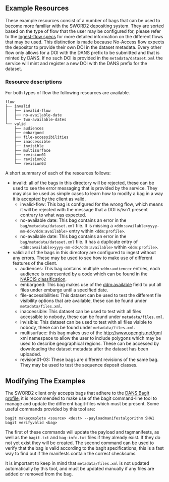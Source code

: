 Example Resources
-----------------

These example resources consist of a number of bags that can be used to become more familiar with the SWORD2 depositing system.
They are sorted based on the type of flow that the user may be configured for, please refer to the [Ingest-flow specs] for more detailed information on the different flows that may be used.
This distinction is made because No-Access flow expects the depositor to provide their own DOI in the dataset metadata. Every other flow only allows for a DOI with the DANS prefix to be submitted and that is minted by DANS. If no such DOI is provided in the `metadata/dataset.xml` the service will mint and register a new DOI with the DANS prefix for the dataset.

[Ingest-flow specs]: https://github.com/DANS-KNAW/easy-specs/blob/master/easy-ingest-flow/easy-ingest-flow.md

### Resource descriptions

For both types of flow the following resources are available.

```
flow
├── invalid
│   ├── invalid-flow
│   ├── no-available-date
│   └── two-available-dates
└── valid
    ├── audiences
    ├── embargoed
    ├── file-accessibilities
    ├── inaccessible
    ├── invisible
    ├── multisurface
    ├── revision01
    ├── revision02
    └── revision03
```

A short summary of each of the resources follows:

* invalid: all of the  bags in this directory will be rejected, these can be used to see the error messaging that is provided by the service. They may also be used as simple cases to learn how to modify a bag in a way it is accepted by the client as valid.
  - invalid-flow: This bag is configured for the wrong flow, which means it will be rejected with the message that a DOI is/isn't present contrary to what was expected.
  - no-available date: This bag contains an error in the `bag/metadata/dataset.xml` file. It is missing a `<ddm:available>yyyy-mm-dd</ddm:available>` entry within `<ddm:profile>`.
  - no-available date: This bag contains an error in the `bag/metadata/dataset.xml` file. It has a duplicate entry of `<ddm:available>yyyy-mm-dd</ddm:available>` within `<ddm:profile>`.
* valid: all of the bags in this directory are configured to ingest without any errors. These may be used to see how to make use of different features of the client.
  - audiences: This bag contains multiple `<ddm:audience>` entries, each audience is represented by a code which can be found in the [NARCIS classification].
  - embargoed: This bag makes use of the <ddm:available> field to put all files under embargo until a specified date.
  - file-accessibilities: This dataset can be used to test the different file visibility options that are available, these can be found under `metadata/files.xml`.
  - inaccessible: This dataset can be used to test with all files accessible to nobody, these can be found under `metadata/files.xml`.
  - invisible: This dataset can be used to test with all files visible to nobody, these can be found under `metadata/files.xml`.
  - multisurface: this bag makes use of the http://www.opengis.net/gml xml namespace to allow the user to include polygons which may be used to describe geographical regions. These can be accessed by downloading the dataset metadata after the dataset has been uploaded.
  - revision01-03: These bags are different revisions of the same bag. They may be used to test the sequence deposit classes.


[NARCIS classification]: https://www.narcis.nl/content/pdf/classification_en.pdf

## Modifying The Examples

The SWORD2 client only accepts bags that adhere to the [DANS BagIt profile], it is recommended to make use of the bagit command-line tool to manage and update the different bagit-files which must be present. Some useful commands provided by this tool are:

```
bagit makecomplete <source> <dest> --payloadmanifestalgorithm SHA1
bagit verifyvalid <bag>
```

The first of these commands will update the payload and tagmanifests, as well as the `bagit.txt` and `bag-info.txt` files if they already exist. If they do not yet exist they will be created. 
The second command can be used to verify that the bag is valid according to the bagit specifications,  this is a fast way to find out if the manifests contain the correct checksums.

It is important to keep in mind that `metadata/files.xml` is not updated automatically by this tool, and must be updated manually if any files are added or removed from the bag.

[DANS BagIt profile]: https://doi.org/10.17026/dans-z52-ybfe

